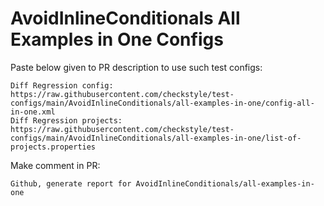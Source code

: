 # AvoidInlineConditionals All Examples in One Configs
Paste below given to PR description to use such test configs:
```
Diff Regression config: https://raw.githubusercontent.com/checkstyle/test-configs/main/AvoidInlineConditionals/all-examples-in-one/config-all-in-one.xml
Diff Regression projects: https://raw.githubusercontent.com/checkstyle/test-configs/main/AvoidInlineConditionals/all-examples-in-one/list-of-projects.properties
```
Make comment in PR:
```
Github, generate report for AvoidInlineConditionals/all-examples-in-one
```
